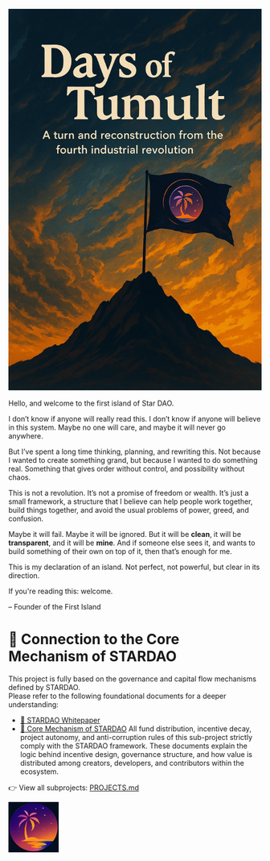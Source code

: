 ![STARDAO Cover](./cover.png)

Hello, and welcome to the first island of Star DAO.

I don’t know if anyone will really read this. I don’t know if anyone will believe in this system. Maybe no one will care, and maybe it will never go anywhere.

But I’ve spent a long time thinking, planning, and rewriting this. Not because I wanted to create something grand, but because I wanted to do something real. Something that gives order without control, and possibility without chaos.

This is not a revolution. It’s not a promise of freedom or wealth. It’s just a small framework, a structure that I believe can help people work together, build things together, and avoid the usual problems of power, greed, and confusion.

Maybe it will fail. Maybe it will be ignored. But it will be **clean**, it will be **transparent**, and it will be **mine**. And if someone else sees it, and wants to build something of their own on top of it, then that’s enough for me.

This is my declaration of an island. Not perfect, not powerful, but clear in its direction.

If you're reading this: welcome.

– Founder of the First Island

# 🔗 Connection to the Core Mechanism of STARDAO
This project is fully based on the governance and capital flow mechanisms defined by STARDAO.  
Please refer to the following foundational documents for a deeper understanding:

- [🌌 STARDAO Whitepaper](https://github.com/STARDAOLEADER-OH/STARDAO/blob/main/STARDAO-Whitepaper.md)  
- [🧭 Core Mechanism of STARDAO](https://github.com/STARDAOLEADER-OH/STARDAO/blob/main/CORE_MECHANISM.md)
All fund distribution, incentive decay, project autonomy, and anti-corruption rules of this sub-project strictly comply with the STARDAO framework.
These documents explain the logic behind incentive design, governance structure, and how value is distributed among creators, developers, and contributors within the ecosystem.

👉 View all subprojects: [PROJECTS.md](./PROJECTS.md)

<img src="STARDAOLOGO.png" alt="STARDAO Logo" width="100" align="left" />

<br clear="left" />
